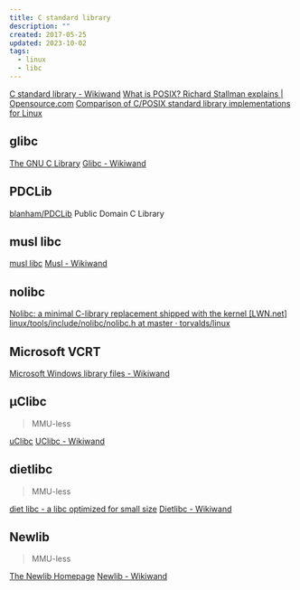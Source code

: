 ```yaml
---
title: C standard library
description: ""
created: 2017-05-25
updated: 2023-10-02
tags:
  - linux
  - libc
---
```


[C standard library - Wikiwand](https://www.wikiwand.com/en/C_standard_library)
[What is POSIX? Richard Stallman explains | Opensource.com](https://opensource.com/article/19/7/what-posix-richard-stallman-explains)
[Comparison of C/POSIX standard library implementations for Linux](http://www.etalabs.net/compare_libcs.html)

## glibc

[The GNU C Library](https://www.gnu.org/software/libc/)
[Glibc - Wikiwand](https://www.wikiwand.com/en/Glibc)

## PDCLib

[blanham/PDCLib](https://github.com/blanham/PDCLib) Public Domain C Library

## musl libc

[musl libc](https://musl.libc.org/)
[Musl - Wikiwand](https://www.wikiwand.com/en/Musl)

## nolibc

[Nolibc: a minimal C-library replacement shipped with the kernel [LWN.net]](https://lwn.net/Articles/920158/)
[linux/tools/include/nolibc/nolibc.h at master · torvalds/linux](https://github.com/torvalds/linux/blob/master/tools/include/nolibc/nolibc.h)

## Microsoft VCRT

[Microsoft Windows library files - Wikiwand](https://www.wikiwand.com/en/Windows_library_files#MSVCRT.DLL,_MSVCP*.DLL_and_CRTDLL.DLL)

## μClibc

> MMU-less

[uClibc](https://www.uclibc.org/)
[UClibc - Wikiwand](https://www.wikiwand.com/en/UClibc)

## dietlibc

> MMU-less

[diet libc - a libc optimized for small size](https://www.fefe.de/dietlibc/)
[Dietlibc - Wikiwand](https://www.wikiwand.com/en/Dietlibc)

## Newlib

> MMU-less

[The Newlib Homepage](http://www.sourceware.org/newlib/)
[Newlib - Wikiwand](https://www.wikiwand.com/en/Newlib)
